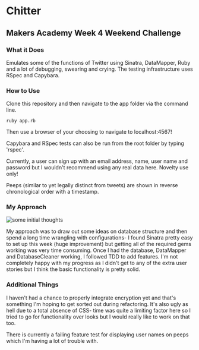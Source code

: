 # Chitter
## Makers Academy Week 4 Weekend Challenge

### What it Does
Emulates some of the functions of Twitter using Sinatra, DataMapper, Ruby and a lot of debugging, swearing and crying. The testing infrastructure uses RSpec and Capybara.

### How to Use
Clone this repository and then navigate to the app folder via the command line.
```
ruby app.rb
```
Then use a browser of your choosing to navigate to localhost:4567!

Capybara and RSpec tests can also be run from the root folder by typing 'rspec'.


Currently, a user can sign up with an email address, name, user name and password but I wouldn't recommend using any real data here. Novelty use only!


Peeps (similar to yet legally distinct from tweets) are shown in reverse chronological order with a timestamp.

### My Approach
![some initial thoughts](https://github.com/wemmm/chitter-challenge/blob/master/somethoughtsondatabases.PNG)

My approach was to draw out some ideas on database structure and then spend a long time wrangling with configurations- I found Sinatra pretty easy to set up this week (huge improvement) but getting all of the required gems working was very time consuming. Once I had the database, DataMapper and DatabaseCleaner working, I followed TDD to add features. I'm not completely happy with my progress as I didn't get to any of the extra user stories but I think the basic functionality is pretty solid.

### Additional Things
I haven't had a chance to properly integrate encryption yet and that's something I'm hoping to get sorted out during refactoring. It's also ugly as hell due to a total absence of CSS- time was quite a limiting factor here so I tried to go for functionality over looks but I would really like to work on that too.

There is currently a failing feature test for displaying user names on peeps which I'm having a lot of trouble with.
